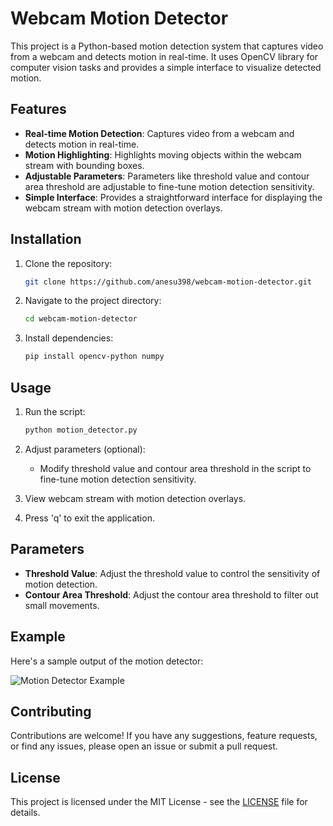 # Webcam Motion Detector

This project is a Python-based motion detection system that captures video from a webcam and detects motion in real-time. It uses OpenCV library for computer vision tasks and provides a simple interface to visualize detected motion.

## Features

- **Real-time Motion Detection**: Captures video from a webcam and detects motion in real-time.
- **Motion Highlighting**: Highlights moving objects within the webcam stream with bounding boxes.
- **Adjustable Parameters**: Parameters like threshold value and contour area threshold are adjustable to fine-tune motion detection sensitivity.
- **Simple Interface**: Provides a straightforward interface for displaying the webcam stream with motion detection overlays.

## Installation

1. Clone the repository:

    ```bash
    git clone https://github.com/anesu398/webcam-motion-detector.git
    ```

2. Navigate to the project directory:

    ```bash
    cd webcam-motion-detector
    ```

3. Install dependencies:

    ```bash
    pip install opencv-python numpy
    ```

## Usage

1. Run the script:

    ```bash
    python motion_detector.py
    ```

2. Adjust parameters (optional):

    - Modify threshold value and contour area threshold in the script to fine-tune motion detection sensitivity.

3. View webcam stream with motion detection overlays.

4. Press 'q' to exit the application.

## Parameters

- **Threshold Value**: Adjust the threshold value to control the sensitivity of motion detection.
- **Contour Area Threshold**: Adjust the contour area threshold to filter out small movements.

## Example

Here's a sample output of the motion detector:

![Motion Detector Example](example.png)

## Contributing

Contributions are welcome! If you have any suggestions, feature requests, or find any issues, please open an issue or submit a pull request.

## License

This project is licensed under the MIT License - see the [LICENSE](LICENSE) file for details.
